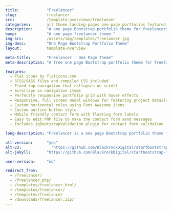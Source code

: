 ```yaml
---
title:            "Freelancer"
slug:             freelancer
src:              /template-overviews/freelancer
categories:       all theme landing-pages one-page portfolios featured popular
description:      "A one page Bootstrap portfolio theme for freelancers featuring a custom portfolio grid."
bump:             "A one page freelancer theme."
img-src:          /assets/img/templates/freelancer.jpg
img-desc:         "One Page Bootstrap Portfolio Theme"
layout:           template-overview

meta-title:       "Freelancer - One Page Theme"
meta-description: "A free one page Bootstrap portfolio theme for freelancers. All Start Bootstrap templates are free to download and open source."

features:
  - Flat icons by flaticons.com
  - SCSS/SASS files and compiled CSS included
  - Fixed top navigation that collapses on scroll
  - Scrollspy on navigation items
  - Perfectly responsive portfolio grid with hover effects
  - Responsive, full screen modal windows for featuring project details
  - Custom horizontal rules using Font Awesome icons
  - Custom outline button style
  - Mobile friendly contact form with floating form labels
  - Easy to edit PHP file to make the contact form send messages
  - Includes jqBootstrapValidation plugin for contact form validation

long-description: "Freelancer is a one page Bootstrap portfolio theme for freelancers."

alt-version:      "yes"
alt-v3:		        "https://github.com/BlackrockDigital/startbootstrap-freelancer/archive/v3.3.7+1.zip"
alt-jekyll:       "https://github.com/BlackrockDigital/startbootstrap-freelancer-jekyll"

user-version:     "no"

redirect_from:
  - /freelancer/
  - /freelancer.php/
  - /templates/freelancer.html/
  - /templates/freelancer/
  - /templates/freelance/
  - /downloads/freelancer.zip/
---
```

